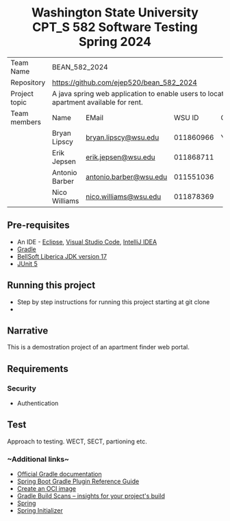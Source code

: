 <h1 style="text-align:center;">
	Washington State University<br />
	CPT_S 582 Software Testing<br />
	Spring 2024
</h1>

<table align=center>
<tr><td>Team Name</td><td colspan=4>BEAN_582_2024</td></tr>
<tr><td>Repository</td><td colspan=4><a href="https://github.com/ejep520/bean_582_2024" target=_blank>https://github.com/ejep520/bean_582_2024</a></td></tr>
<tr><td>Project topic</td><td colspan=4> A java spring web application to enable users to locate an apartment available for rent.</td></tr>
<tr><td>Team members</td><td>Name</td><td>EMail</td><td>WSU ID</td><td>Contact</td></tr>
<tr><td></td><td>Bryan Lipscy</td><td><a href="mailto:bryan.lipscy@wsu.edu">bryan.lipscy@wsu.edu</a></td><td>011860966</td><td>Yes</td></tr>
<tr><td></td><td>Erik Jepsen</td><td><a href="mailto:erik.jepsen@wsu.edu">erik.jepsen@wsu.edu</a></td><td>011868711</td><td></td></tr>
<tr><td></td><td>Antonio Barber</td><td><a href="mailto:antonio.barber@wsu.edu">antonio.barber@wsu.edu</a></td><td>011551036</td><td></td></tr>
<tr><td></td><td>Nico Williams</td><td><a href="mailto:nico.williams@wsu.edu">nico.williams@wsu.edu</a></td><td>011878369</td><td></td></tr>
</table>

## Pre-requisites
* An IDE - [Eclipse](https://eclipseide.org/), [Visual Studio Code](https://code.visualstudio.com/), [IntelliJ IDEA](https://www.jetbrains.com/idea/)
* [Gradle](https://gradle.org/install/)
* [BellSoft Liberica JDK version 17](https://bell-sw.com/pages/downloads/#jdk-17-lts)
* [JUnit 5](https://junit.org/junit5/)

## Running this project
* Step by step instructions for running this project starting at git clone
* 
## Narrative
This is a demostration project of an apartment finder web portal.

## Requirements
### Security
* Authentication

## Test
Approach to testing. WECT, SECT, partioning etc.

### ~Additional links~
* [Official Gradle documentation](https://docs.gradle.org)
* [Spring Boot Gradle Plugin Reference Guide](https://docs.spring.io/spring-boot/docs/3.2.1/gradle-plugin/reference/html/)
* [Create an OCI image](https://docs.spring.io/spring-boot/docs/3.2.1/gradle-plugin/reference/html/#build-image)
* [Gradle Build Scans – insights for your project's build](https://scans.gradle.com#gradle)
* [Spring](https://spring.io/)
* [Spring Initializer](https://start.spring.io/)
